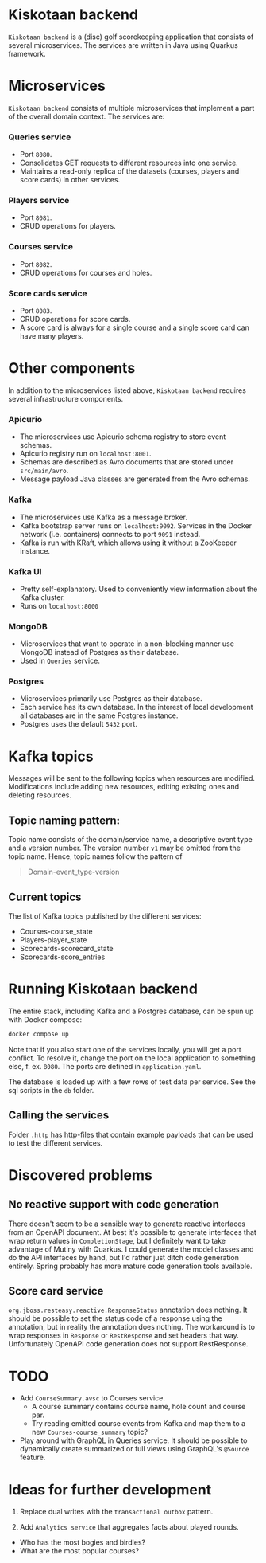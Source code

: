 # Kiskotaan backend
`Kiskotaan backend` is a (disc) golf scorekeeping application that consists of several microservices. The services are written in Java using Quarkus framework.


# Microservices
`Kiskotaan backend` consists of multiple microservices that implement a part of the overall domain context. The services are:

### Queries service
- Port `8080`.
- Consolidates GET requests to different resources into one service.
- Maintains a read-only replica of the datasets (courses, players and score cards) in other services.

### Players service
- Port `8081`.
- CRUD operations for players.

### Courses service
- Port `8082`.
- CRUD operations for courses and holes.

### Score cards service
- Port `8083`.
- CRUD operations for score cards.
- A score card is always for a single course and a single score card can have many players.


# Other components
In addition to the microservices listed above, `Kiskotaan backend` requires several infrastructure components.

### Apicurio
- The microservices use Apicurio schema registry to store event schemas.
- Apicurio registry run on `localhost:8001`.
- Schemas are described as Avro documents that are stored under `src/main/avro`.
- Message payload Java classes are generated from the Avro schemas.

### Kafka
- The microservices use Kafka as a message broker.
- Kafka bootstrap server runs on `localhost:9092`. Services in the Docker network (i.e. containers) connects to port `9091` instead.
- Kafka is run with KRaft, which allows using it without a ZooKeeper instance.

### Kafka UI
- Pretty self-explanatory. Used to conveniently view information about the Kafka cluster.
- Runs on `localhost:8000`

### MongoDB
- Microservices that want to operate in a non-blocking manner use MongoDB instead of Postgres as their database.
- Used in `Queries` service.

### Postgres
- Microservices primarily use Postgres as their database.
- Each service has its own database. In the interest of local development all databases are in the same Postgres instance.
- Postgres uses the default `5432` port.


# Kafka topics
Messages will be sent to the following topics when resources are modified. Modifications include adding new resources, editing existing ones and deleting resources.

## Topic naming pattern:
Topic name consists of the domain/service name, a descriptive event type and a version number. The version number `v1` may be omitted from the topic name. Hence, topic names follow the pattern of

> Domain-event_type-version

## Current topics
The list of Kafka topics published by the different services:
- Courses-course_state
- Players-player_state
- Scorecards-scorecard_state
- Scorecards-score_entries

# Running Kiskotaan backend
The entire stack, including Kafka and a Postgres database, can be spun up with Docker compose:

```bash
docker compose up
```

Note that if you also start one of the services locally, you will get a port conflict. To resolve it, change the port on the local application to something else, f. ex. `8080`. The ports are defined in `application.yaml`.

The database is loaded up with a few rows of test data per service. See the sql scripts in the `db` folder.

## Calling the services
Folder `.http` has http-files that contain example payloads that can be used to test the different services.

# Discovered problems

## No reactive support with code generation
There doesn't seem to be a sensible way to generate reactive interfaces from an OpenAPI document. At best it's possible to generate interfaces that wrap return values in `CompletionStage`, but I definitely want to take advantage of Mutiny with Quarkus. I could generate the model classes and do the API interfaces by hand, but I'd rather just ditch code generation entirely. Spring probably has more mature code generation tools available.

## Score card service
`org.jboss.resteasy.reactive.ResponseStatus` annotation does nothing. It should be possible to set the status code of a response using the annotation, but in reality the annotation does nothing. The workaround is to wrap responses in `Response` or `RestResponse` and set headers that way. Unfortunately OpenAPI code generation does not support RestResponse.

# TODO
- Add `CourseSummary.avsc` to Courses service.
  - A course summary contains course name, hole count and course par.
  - Try reading emitted course events from Kafka and map them to a new `Courses-course_summary` topic?
- Play around with GraphQL in Queries service. It should be possible to dynamically create summarized or full views using GraphQL's `@Source` feature.

# Ideas for further development
1. Replace dual writes with the `transactional outbox` pattern.

2. Add `Analytics service` that aggregates facts about played rounds. 
  - Who has the most bogies and birdies? 
  - What are the most popular courses?

